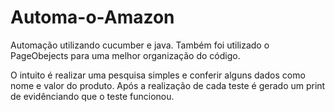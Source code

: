 # Automa-o-Amazon

Automação utilizando cucumber e java. Também foi utilizado o PageObejects para uma melhor organização do código.

O intuito  é realizar uma pesquisa simples e conferir alguns dados como nome e valor do produto. Após a realização de cada teste é gerado um print de evidênciando que o teste funcionou.

